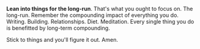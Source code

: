 **Lean into things for the long-run**. That's what you ought to focus on. The long-run. Remember the compounding impact of everything you do. Writing. Building. Relationships. Diet. Meditation. Every single thing you do is benefitted by long-term compounding.

Stick to things and you'll figure it out. Amen.